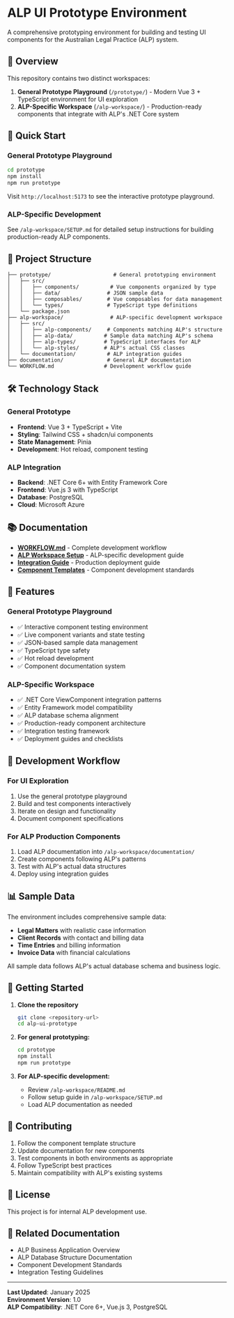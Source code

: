 # ALP UI Prototype Environment

A comprehensive prototyping environment for building and testing UI components for the Australian Legal Practice (ALP) system.

## 🎯 Overview

This repository contains two distinct workspaces:

1. **General Prototype Playground** (`/prototype/`) - Modern Vue 3 + TypeScript environment for UI exploration
2. **ALP-Specific Workspace** (`/alp-workspace/`) - Production-ready components that integrate with ALP's .NET Core system

## 🚀 Quick Start

### General Prototype Playground
```bash
cd prototype
npm install
npm run prototype
```
Visit `http://localhost:5173` to see the interactive prototype playground.

### ALP-Specific Development
See `/alp-workspace/SETUP.md` for detailed setup instructions for building production-ready ALP components.

## 📁 Project Structure

```
├── prototype/                    # General prototyping environment
│   ├── src/
│   │   ├── components/          # Vue components organized by type
│   │   ├── data/               # JSON sample data
│   │   ├── composables/        # Vue composables for data management
│   │   └── types/              # TypeScript type definitions
│   └── package.json
├── alp-workspace/               # ALP-specific development workspace
│   ├── src/
│   │   ├── alp-components/     # Components matching ALP's structure
│   │   ├── alp-data/          # Sample data matching ALP's schema
│   │   ├── alp-types/         # TypeScript interfaces for ALP
│   │   └── alp-styles/        # ALP's actual CSS classes
│   └── documentation/          # ALP integration guides
├── documentation/              # General ALP documentation
└── WORKFLOW.md                # Development workflow guide
```

## 🛠️ Technology Stack

### General Prototype
- **Frontend**: Vue 3 + TypeScript + Vite
- **Styling**: Tailwind CSS + shadcn/ui components
- **State Management**: Pinia
- **Development**: Hot reload, component testing

### ALP Integration
- **Backend**: .NET Core 6+ with Entity Framework Core
- **Frontend**: Vue.js 3 with TypeScript
- **Database**: PostgreSQL
- **Cloud**: Microsoft Azure

## 📚 Documentation

- **[WORKFLOW.md](./WORKFLOW.md)** - Complete development workflow
- **[ALP Workspace Setup](./alp-workspace/SETUP.md)** - ALP-specific development guide
- **[Integration Guide](./alp-workspace/documentation/integration-guide.md)** - Production deployment guide
- **[Component Templates](./prototype/src/components/COMPONENT_TEMPLATE.md)** - Component development standards

## 🎨 Features

### General Prototype Playground
- ✅ Interactive component testing environment
- ✅ Live component variants and state testing
- ✅ JSON-based sample data management
- ✅ TypeScript type safety
- ✅ Hot reload development
- ✅ Component documentation system

### ALP-Specific Workspace
- ✅ .NET Core ViewComponent integration patterns
- ✅ Entity Framework model compatibility
- ✅ ALP database schema alignment
- ✅ Production-ready component architecture
- ✅ Integration testing framework
- ✅ Deployment guides and checklists

## 🔧 Development Workflow

### For UI Exploration
1. Use the general prototype playground
2. Build and test components interactively
3. Iterate on design and functionality
4. Document component specifications

### For ALP Production Components
1. Load ALP documentation into `/alp-workspace/documentation/`
2. Create components following ALP's patterns
3. Test with ALP's actual data structures
4. Deploy using integration guides

## 📊 Sample Data

The environment includes comprehensive sample data:
- **Legal Matters** with realistic case information
- **Client Records** with contact and billing data
- **Time Entries** and billing information
- **Invoice Data** with financial calculations

All sample data follows ALP's actual database schema and business logic.

## 🚀 Getting Started

1. **Clone the repository**
   ```bash
   git clone <repository-url>
   cd alp-ui-prototype
   ```

2. **For general prototyping:**
   ```bash
   cd prototype
   npm install
   npm run prototype
   ```

3. **For ALP-specific development:**
   - Review `/alp-workspace/README.md`
   - Follow setup guide in `/alp-workspace/SETUP.md`
   - Load ALP documentation as needed

## 🤝 Contributing

1. Follow the component template structure
2. Update documentation for new components
3. Test components in both environments as appropriate
4. Follow TypeScript best practices
5. Maintain compatibility with ALP's existing systems

## 📝 License

This project is for internal ALP development use.

## 🔗 Related Documentation

- ALP Business Application Overview
- ALP Database Structure Documentation
- Component Development Standards
- Integration Testing Guidelines

---

**Last Updated**: January 2025  
**Environment Version**: 1.0  
**ALP Compatibility**: .NET Core 6+, Vue.js 3, PostgreSQL

